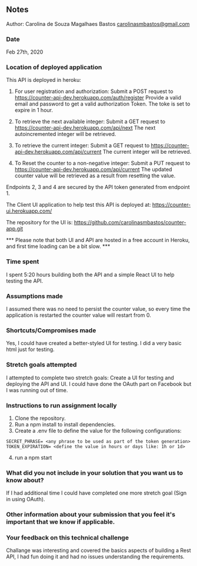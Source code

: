 ## Notes
Author: Carolina de Souza Magalhaes Bastos
carolinasmbastos@gmail.com

### Date
Feb 27th, 2020

### Location of deployed application
This API is deployed in heroku:
1. For user registration and authorization:
Submit a POST request to https://counter-api-dev.herokuapp.com/auth/register
Provide a valid email and password to get a valid authorization Token. The toke is set to expire in 1 hour.

2. To retrieve the next available integer:
Submit a GET request to https://counter-api-dev.herokuapp.com/api/next
The next autoincremented integer will be retrieved. 

3. To retrieve the current integer:
Submit a GET request to https://counter-api-dev.herokuapp.com/api/current
The current integer will be retrieved. 

4. To Reset the counter to a non-negative integer:
Submit a PUT request to https://counter-api-dev.herokuapp.com/api/current
The updated counter value will be retrieved as a result from resetting the value.

Endpoints 2, 3 and 4 are secured by the API token generated from endpoint 1.

The Client UI application to help test this API is deployed at:
https://counter-ui.herokuapp.com/

The repository for the UI is: 
https://github.com/carolinasmbastos/counter-app.git


*** Please note that both UI and API are hosted in a free account in Heroku, and first time loading can be a bit slow. ***

### Time spent
I spent 5:20 hours building both the API and a simple React UI to help testing the API.

### Assumptions made
I assumed there was no need to persist the counter value, so every time the application is restarted the counter value will restart from 0.

### Shortcuts/Compromises made
Yes, I could have created a better-styled UI for testing. I did a very basic html just for testing.

### Stretch goals attempted
I attempted to complete two stretch goals: Create a UI for testing and deploying the API and UI.
I could have done the OAuth part on Facebook but I was running out of time.

### Instructions to run assignment locally
1. Clone the repository.
2. Run a npm install to install dependencies.
3. Create a .env file to define the value for the following configurations:
```
SECRET_PHRASE= <any phrase to be used as part of the token generation>
TOKEN_EXPIRATION= <define the value in hours or days like: 1h or 1d>
```
4. run a npm start

### What did you not include in your solution that you want us to know about?
If I had additional time I could have completed one more stretch goal (Sign  in using OAuth).

### Other information about your submission that you feel it's important that we know if applicable.


### Your feedback on this technical challenge
Challange was interesting and covered the basics aspects of building a Rest API, I had fun doing it and had no issues understanding the requirements.
